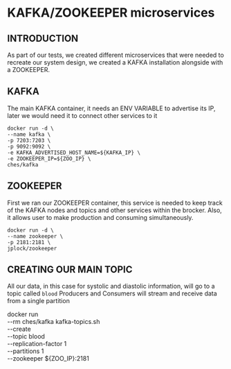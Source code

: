 # KAFKA/ZOOKEEPER microservices

## INTRODUCTION

As part of our tests, we created different microservices that were needed to recreate our
system design, we created a KAFKA installation alongside with a ZOOKEEPER. 

## KAFKA

The main KAFKA container, it needs an ENV VARIABLE to advertise its IP, 
later we would need it to connect other services to it

```
docker run -d \
--name kafka \
-p 7203:7203 \
-p 9092:9092 \
-e KAFKA_ADVERTISED_HOST_NAME=${KAFKA_IP} \
-e ZOOKEEPER_IP=${ZOO_IP} \
ches/kafka

```

## ZOOKEEPER

First we ran our ZOOKEEPER container, this service is needed to keep track of the KAFKA
nodes and topics and other services within the brocker. Also, it allows user to make
production and consuming simultaneously.

```
docker run -d \
--name zookeeper \
-p 2181:2181 \
jplock/zookeeper

```

## CREATING OUR MAIN TOPIC

All our data, in this case for systolic and diastolic information, will go to a topic called `blood`
Producers and Consumers will stream and receive data from a single partition

docker run \
--rm ches/kafka kafka-topics.sh \
--create \
--topic blood \
--replication-factor 1 \
--partitions 1 \
--zookeeper ${ZOO_IP}:2181